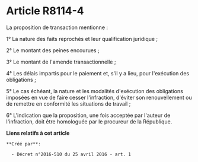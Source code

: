 # Article R8114-4

La proposition de transaction mentionne : 

1° La nature des faits reprochés et leur qualification juridique ; 

2° Le montant des peines encourues ; 

3° Le montant de l'amende transactionnelle ; 

4° Les délais impartis pour le paiement et, s'il y a lieu, pour l'exécution des obligations ; 

5° Le cas échéant, la nature et les modalités d'exécution des obligations imposées en vue de faire cesser l'infraction,
d'éviter son renouvellement ou de remettre en conformité les situations de travail ; 

6° L'indication que la proposition, une fois acceptée par l'auteur de l'infraction, doit être homologuée par le procureur de
la République.

**Liens relatifs à cet article**

	**Créé par**:

	  - Décret n°2016-510 du 25 avril 2016 - art. 1
